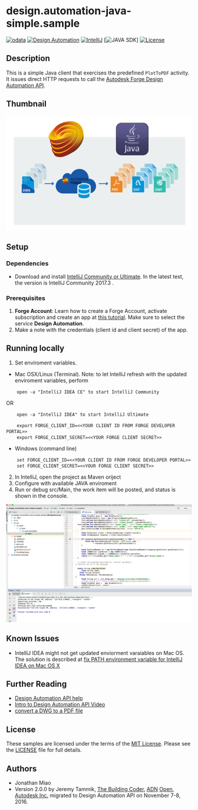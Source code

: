 # design.automation-java-simple.sample

[![odata](https://img.shields.io/badge/odata-4.0-yellow.svg)](http://www.odata.org/documentation/)
[![Design Automation](https://img.shields.io/badge/Design%20Automation-v2-green.svg)](http://developer.autodesk.com/)
[![IntelliJ](https://img.shields.io/badge/IntelliJ-Community%2FUltimate-orange.svg)](https://www.jetbrains.com/idea/)
[![JAVA SDK](https://img.shields.io/badge/JAVA%20SDK-1.8-yellow.svg)]
[![License](http://img.shields.io/:license-mit-red.svg)](http://opensource.org/licenses/MIT)

## Description

This is a simple Java client that exercises the predefined `PlotToPDF` activity.
It issues direct HTTP requests to call the [Autodesk Forge Design Automation API](https://developer.autodesk.com/en/docs/design-automation/v2/overview/).

## Thumbnail
![thumbnail](/thumbnail.png)

## Setup

### Dependencies
* Download and install [IntelliJ Community or Ultimate](http://www.jetbrains.com/idea/). In the latest test, the version is IntelliJ Community 2017.3 .

### Prerequisites
1. **Forge Account**: Learn how to create a Forge Account, activate subscription and create an app at [this tutorial](http://learnforge.autodesk.io/#/account/). Make sure to select the service **Design Automation**.
2. Make a note with the credentials (client id and client secret) of the app.


## Running locally

1. Set enviroment variables.

* Mac OSX/Linux (Terminal). Note: to let IntelliJ refresh with the updated enviroment variables, perform

```
    open -a "IntelliJ IDEA CE" to start IntelliJ Community
```
OR
```
    open -a "IntelliJ IDEA" to start IntelliJ Ultimate
```

```
    export FORGE_CLIENT_ID=<<YOUR CLIENT ID FROM FORGE DEVELOPER PORTAL>>
    export FORGE_CLIENT_SECRET=<<YOUR FORGE CLIENT SECRET>>
```

* Windows (command line)

```
    set FORGE_CLIENT_ID=<<YOUR CLIENT ID FROM FORGE DEVELOPER PORTAL>>
    set FORGE_CLIENT_SECRET=<<YOUR FORGE CLIENT SECRET>>
```

2. In IntelliJ, open the project as Maven oriject
3. Configure with available JAVA enviroment
4. Run or debug src/Main, the work item will be posted, and status is shown in the console.

  ![Picture](./help/console.png)


## Known Issues
* IntelliJ IDEA might not get updated enviorment varaiables on Mac OS. The solution is described at [fix PATH environment variable for IntelliJ IDEA on Mac OS X](http://depressiverobot.com/2016/02/05/intellij-path.html)

## Further Reading
* [Design Automation API help](https://forge.autodesk.com/en/docs/design-automation/v2/developers_guide/overview/)
* [ Intro to Design Automation API Video](https://www.youtube.com/watch?v=GWsJM344CJE&t=107s)
* [convert a DWG to a PDF file](https://developer.autodesk.com/en/docs/design-automation/v2/tutorials/convert-dwg-to-pdf/)

## License

These samples are licensed under the terms of the [MIT License](http://opensource.org/licenses/MIT). Please see the [LICENSE](LICENSE) file for full details.


## Authors

- Jonathan Miao
- Version 2.0.0 by Jeremy Tammik,
[The Building Coder](http://thebuildingcoder.typepad.com),
[ADN](http://www.autodesk.com/adn)
[Open](http://www.autodesk.com/adnopen),
[Autodesk Inc.](http://www.autodesk.com)
 migrated to Design Automation API on November 7-8, 2016.

